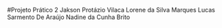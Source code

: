 #Projeto Prático 2 </div>
Jakson Protázio Vilaca </div>
Lorene da Silva Marques </div>
Lucas Sarmento De Araújo </div>
Nadine da Cunha Brito
